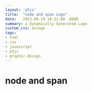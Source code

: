 ```yaml
---
layout: 'p5js'
title:  "node and span Logo"
date:   2023-09-29 10:31:00 -0800
summary: a Dynamically Generated Logo
custom_css: nslogo
tags:
- html
- css
- javascript
- p5js
- graphic-design
---
```


<div id='logo-container'>
  <div id='logo'></div>
  <h1>node and span</h1>
</div>

<script src='nslogo.js'></script>